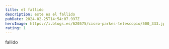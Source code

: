 ```yaml
---
title: el fallido
description: este es el fallido
pubDate: 2024-02-25T14:54:07.997Z
heroImage: https://i.blogs.es/620575/cisro-parkes-telescopio/500_333.jpeg
rating: 1
---
```

fallido
